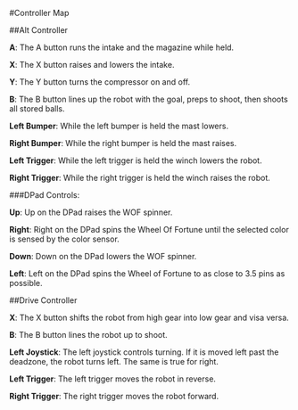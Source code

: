 #Controller Map

##Alt Controller

**A**: The A button runs the intake and the magazine while held.

**X**: The X button raises and lowers the intake.

**Y**: The Y button turns the compressor on and off.

**B**: The B button lines up the robot with the goal, preps to shoot, then shoots all stored balls.

**Left Bumper**: While the left bumper is held the mast lowers.

**Right Bumper**: While the right bumper is held the mast raises.

**Left Trigger**: While the left trigger is held the winch lowers the robot.

**Right Trigger**: While the right trigger is held the winch raises the robot.

###DPad Controls:

**Up**: Up on the DPad raises the WOF spinner.

**Right**: Right on the DPad spins the Wheel Of Fortune until the selected color is sensed by the color sensor.

**Down**: Down on the DPad lowers the WOF spinner. 

**Left**: Left on the DPad spins the Wheel of Fortune to as close to 3.5 pins as possible.

##Drive Controller

**X**: The X button shifts the robot from high gear into low gear and visa versa.

**B**: The B button lines the robot up to shoot.

**Left Joystick**: The left joystick controls turning. If it is moved left past the deadzone, the robot turns left. The same is true for right.

**Left Trigger**: The left trigger moves the robot in reverse.

**Right Trigger**: The right trigger moves the robot forward.